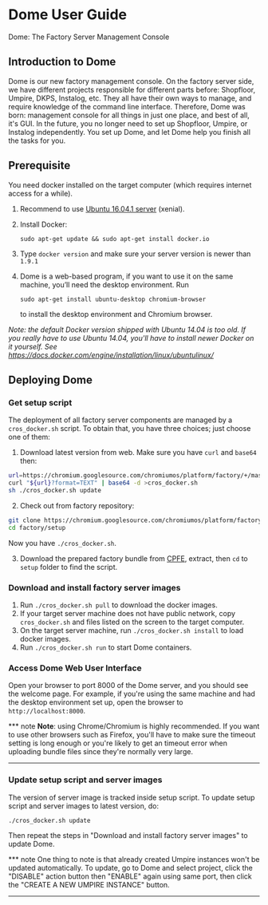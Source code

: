# Dome User Guide

Dome: The Factory Server Management Console

## Introduction to Dome

Dome is our new factory management console. On the factory server side, we have
different projects responsible for different parts before: Shopfloor, Umpire,
DKPS, Instalog, etc. They all have their own ways to manage, and require
knowledge of the command line interface. Therefore, Dome was born: management
console for all things in just one place, and best of all, it's GUI. In the
future, you no longer need to set up Shopfloor, Umpire, or Instalog
independently. You set up Dome, and let Dome help you finish all the tasks for
you.

## Prerequisite

You need docker installed on the target computer (which requires internet
access for a while).

1. Recommend to use [Ubuntu 16.04.1 server](
   http://releases.ubuntu.com/16.04/ubuntu-16.04.1-server-amd64.iso) (xenial).

2. Install Docker:

   ```shell
   sudo apt-get update && sudo apt-get install docker.io
   ```

3. Type `docker version` and make sure your server version is newer than `1.9.1`

4. Dome is a web-based program, if you want to use it on the same machine,
   you’ll need the desktop environment. Run

   ```shell
   sudo apt-get install ubuntu-desktop chromium-browser
   ```

   to install the desktop environment and Chromium browser.

*Note: the default Docker version shipped with Ubuntu 14.04 is too old. If you
really have to use Ubuntu 14.04, you'll have to install newer Docker on it
yourself. See https://docs.docker.com/engine/installation/linux/ubuntulinux/*

## Deploying Dome

### Get setup script

The deployment of all factory server components are managed by a
`cros_docker.sh` script. To obtain that, you have three choices; just choose one
of them:

1. Download latest version from web. Make sure you have `curl` and `base64`
   then:
```sh
url=https://chromium.googlesource.com/chromiumos/platform/factory/+/master/setup/cros_docker.sh
curl "${url}?format=TEXT" | base64 -d >cros_docker.sh
sh ./cros_docker.sh update
```

2. Check out from factory repository:
```sh
git clone https://chromium.googlesource.com/chromiumos/platform/factory
cd factory/setup
```
   Now you have `./cros_docker.sh`.

3. Download the prepared factory bundle from
    [CPFE](https://www.google.com/chromeos/partner/fe/#home), extract, then
    `cd` to `setup` folder to find the script.

### Download and install factory server images
1.  Run `./cros_docker.sh pull` to download the docker images.
2.  If your target server machine does not have public network, copy
    `cros_docker.sh` and files listed on the screen to the target computer.
3.  On the target server machine, run `./cros_docker.sh install` to load docker
    images.
4.  Run `./cros_docker.sh run` to start Dome containers.

### Access Dome Web User Interface
Open your browser to port 8000 of the Dome server, and you should see the
welcome page. For example, if you're using the same machine and had the desktop
environment set up, open the browser to `http://localhost:8000`.

*** note
**Note**: using Chrome/Chromium is highly recommended. If you want to use other
browsers such as Firefox, you'll have to make sure the timeout setting is long
enough or you're likely to get an timeout error when uploading bundle files
since they're normally very large.
***

### Update setup script and server images
The version of server image is tracked inside setup script. To update setup
script and server images to latest version, do:
```sh
./cros_docker.sh update
```
Then repeat the steps in "Download and install factory server images" to update
Dome.

*** note
One thing to note is that already created Umpire instances won't be updated
automatically. To update, go to Dome and select project, click the "DISABLE"
action button then "ENABLE" again using same port, then click the "CREATE A NEW
UMPIRE INSTANCE" button.
***
